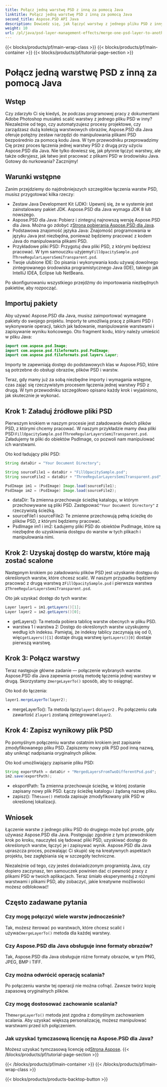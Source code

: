 ```yaml
---
title: Połącz jedną warstwę PSD z inną za pomocą Java
linktitle: Połącz jedną warstwę PSD z inną za pomocą Java
second_title: Aspose.PSD API Java
description: Dowiedz się, jak łączyć warstwy z jednego pliku PSD z innym za pomocą Aspose.PSD dla Java, korzystając z naszego samouczka krok po kroku. Idealny do automatyzacji procesów projektowych.
weight: 10
url: /pl/java/psd-layer-management-effects/merge-one-psd-layer-to-another/
---
```


{{< blocks/products/pf/main-wrap-class >}}
{{< blocks/products/pf/main-container >}}
{{< blocks/products/pf/tutorial-page-section >}}

# Połącz jedną warstwę PSD z inną za pomocą Java

## Wstęp

Czy zdarzyło Ci się kiedyś, że podczas programowej pracy z dokumentami Adobe Photoshop musiałeś scalić warstwy z jednego pliku PSD w inny? Niezależnie od tego, czy automatyzujesz procesy projektowe, czy zarządzasz dużą kolekcją warstwowych obrazów, Aspose.PSD dla Java oferuje potężny zestaw narzędzi do manipulowania plikami PSD bezpośrednio za pomocą kodu Java. W tym przewodniku przeprowadzimy Cię przez proces łączenia jednej warstwy PSD z drugą przy użyciu Aspose.PSD dla Java. Nie tylko dowiesz się, jak płynnie łączyć warstwy, ale także odkryjesz, jak łatwo jest pracować z plikami PSD w środowisku Java. Gotowy do nurkowania? Zacznijmy!

## Warunki wstępne

Zanim przejdziemy do najdrobniejszych szczegółów łączenia warstw PSD, musisz przygotować kilka rzeczy:

- Zestaw Java Development Kit (JDK): Upewnij się, że w systemie jest zainstalowany pakiet JDK. Aspose.PSD dla Java wymaga JDK 8 lub nowszego.
-  Aspose.PSD dla Java: Pobierz i zintegruj najnowszą wersję Aspose.PSD dla Java. Można go zdobyć z[Strona pobierania Aspose.PSD dla Java](https://releases.aspose.com/psd/java/).
- Podstawowa znajomość języka Java: Znajomość programowania w języku Java jest niezbędna, ponieważ będziemy pracować z kodem Java do manipulowania plikami PSD.
-  Przykładowe pliki PSD: Przygotuj dwa pliki PSD, z którymi będziesz pracować. W tym samouczku użyjemy`FillOpacitySample.psd` I`ThreeRegularLayersSemiTransparent.psd`.
- Twoje ulubione IDE: Do pisania i wykonywania kodu używaj dowolnego zintegrowanego środowiska programistycznego Java (IDE), takiego jak IntelliJ IDEA, Eclipse lub NetBeans.

Po skonfigurowaniu wszystkiego przejdźmy do importowania niezbędnych pakietów, aby rozpocząć.

## Importuj pakiety

Aby używać Aspose.PSD dla Java, musisz zaimportować wymagane pakiety do swojego projektu. Importy te umożliwią pracę z plikami PSD i wykonywanie operacji, takich jak ładowanie, manipulowanie warstwami i zapisywanie wyniku końcowego. Oto fragment kodu, który należy umieścić w pliku Java:

```java
import com.aspose.psd.Image;
import com.aspose.psd.fileformats.psd.PsdImage;
import com.aspose.psd.fileformats.psd.layers.Layer;
```

Importy te zapewniają dostęp do podstawowych klas w Aspose.PSD, które są potrzebne do obsługi obrazów, plików PSD i warstw.

Teraz, gdy mamy już za sobą niezbędne importy i wymagania wstępne, czas zająć się rzeczywistym procesem łączenia jednej warstwy PSD z drugą. W tym przewodniku szczegółowo opisano każdy krok i wyjaśniono, jak skutecznie je wykonać.

## Krok 1: Załaduj źródłowe pliki PSD

 Pierwszym krokiem w naszym procesie jest załadowanie dwóch plików PSD, z którymi chcemy pracować. W naszym przykładzie mamy dwa pliki PSD:`FillOpacitySample.psd` I`ThreeRegularLayersSemiTransparent.psd`. Załadujemy te pliki do obiektów PsdImage, co pozwoli nam manipulować ich warstwami.

Oto kod ładujący pliki PSD:

```java
String dataDir = "Your Document Directory";

String sourceFile1 = dataDir + "FillOpacitySample.psd";
String sourceFile2 = dataDir + "ThreeRegularLayersSemiTransparent.psd";

PsdImage im1 = (PsdImage) Image.load(sourceFile1);
PsdImage im2 = (PsdImage) Image.load(sourceFile2);
```

- dataDir: Ta zmienna przechowuje ścieżkę katalogu, w którym przechowywane są pliki PSD. Zastępować`"Your Document Directory"` z rzeczywistą ścieżką.
- sourceFile1 i sourceFile2: Te zmienne przechowują pełną ścieżkę do plików PSD, z którymi będziemy pracować.
- PsdImage im1 i im2: Ładujemy pliki PSD do obiektów PsdImage, które są niezbędne do uzyskiwania dostępu do warstw w tych plikach i manipulowania nimi.

## Krok 2: Uzyskaj dostęp do warstw, które mają zostać scalone

 Następnym krokiem po załadowaniu plików PSD jest uzyskanie dostępu do określonych warstw, które chcesz scalić. W naszym przypadku będziemy pracować z drugą warstwą z`FillOpacitySample.psd` i pierwsza warstwa z`ThreeRegularLayersSemiTransparent.psd`.

Oto jak uzyskać dostęp do tych warstw:

```java
Layer layer1 = im1.getLayers()[1];
Layer layer2 = im2.getLayers()[0];
```

- getLayers(): Ta metoda pobiera tablicę warstw obecnych w pliku PSD.
-  warstwa 1 i warstwa 2: Dostęp do określonych warstw uzyskujemy według ich indeksu. Pamiętaj, że indeksy tablicy zaczynają się od 0, więc`getLayers()[1]` dostaje drugą warstwę i`getLayers()[0]` dostaje pierwszą warstwę.

## Krok 3: Połącz warstwy

Teraz następuje główne zadanie — połączenie wybranych warstw. Aspose.PSD dla Java zapewnia prostą metodę łączenia jednej warstwy w drugą. Skorzystamy z`mergeLayerTo()` sposób, aby to osiągnąć.

Oto kod do łączenia:

```java
layer1.mergeLayerTo(layer2);
```

-  mergeLayerTo(): Ta metoda łączy`layer1` do`layer2` . Po połączeniu cała zawartość z`layer1` zostaną zintegrowane`layer2`.

## Krok 4: Zapisz wynikowy plik PSD

Po pomyślnym połączeniu warstw ostatnim krokiem jest zapisanie zmodyfikowanego pliku PSD. Zapiszemy nowy plik PSD pod inną nazwą, aby uniknąć nadpisania oryginalnych plików.

Oto kod umożliwiający zapisanie pliku PSD:

```java
String exportPath = dataDir + "MergedLayersFromTwoDifferentPsd.psd";
im2.save(exportPath);
```

- eksportPath: Ta zmienna przechowuje ścieżkę, w której zostanie zapisany nowy plik PSD. Łączy ścieżkę katalogu i żądaną nazwę pliku.
-  zapisz(): The`save()` metoda zapisuje zmodyfikowany plik PSD w określonej lokalizacji.

## Wniosek

Łączenie warstw z jednego pliku PSD do drugiego może być proste, gdy używasz Aspose.PSD dla Java. Postępując zgodnie z tym przewodnikiem krok po kroku, nauczyłeś się ładować pliki PSD, uzyskiwać dostęp do określonych warstw, łączyć je i zapisywać wynik. Aspose.PSD dla Java upraszcza proces, pozwalając Ci skupić się na kreatywnych aspektach projektu, bez zagłębiania się w szczegóły techniczne.

Niezależnie od tego, czy jesteś doświadczonym programistą Java, czy dopiero zaczynasz, ten samouczek powinien dać ci pewność pracy z plikami PSD w twoich aplikacjach. Teraz śmiało eksperymentuj z różnymi warstwami i plikami PSD, aby zobaczyć, jakie kreatywne możliwości możesz odblokować!

## Często zadawane pytania

### Czy mogę połączyć wiele warstw jednocześnie?
 Tak, możesz iterować po warstwach, które chcesz scalić i używać`mergeLayerTo()` metoda dla każdej warstwy.

### Czy Aspose.PSD dla Java obsługuje inne formaty obrazów?
Tak, Aspose.PSD dla Java obsługuje różne formaty obrazów, w tym PNG, JPEG, BMP i TIFF.

### Czy można odwrócić operację scalania?
Po połączeniu warstw tej operacji nie można cofnąć. Zawsze twórz kopię zapasową oryginalnych plików.

### Czy mogę dostosować zachowanie scalania?
 The`mergeLayerTo()` metoda jest zgodna z domyślnym zachowaniem scalania. Aby uzyskać większą personalizację, możesz manipulować warstwami przed ich połączeniem.

### Jak uzyskać tymczasową licencję na Aspose.PSD dla Java?
 Możesz uzyskać tymczasową licencję od[Strona Aspose](https://purchase.aspose.com/temporary-license/).
{{< /blocks/products/pf/tutorial-page-section >}}

{{< /blocks/products/pf/main-container >}}
{{< /blocks/products/pf/main-wrap-class >}}

{{< blocks/products/products-backtop-button >}}
